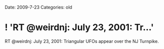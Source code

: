 Date: 2009-7-23
Categories: old

# ! 'RT @weirdnj: July 23, 2001: Tr...'

RT @weirdnj: July 23, 2001: Triangular UFOs appear over the NJ Turnpike.
